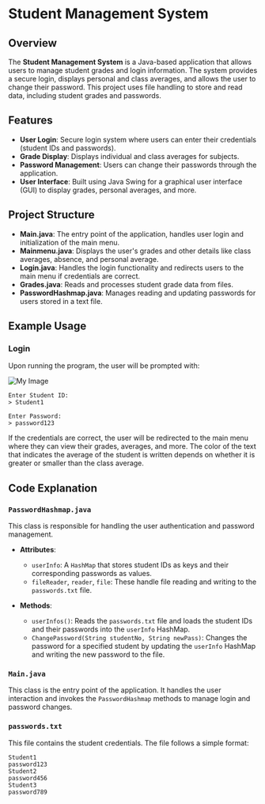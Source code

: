 # Student Management System

## Overview

The **Student Management System** is a Java-based application that allows users to manage student grades and login information. The system provides a secure login, displays personal and class averages, and allows the user to change their password. This project uses file handling to store and read data, including student grades and passwords.

## Features

- **User Login**: Secure login system where users can enter their credentials (student IDs and passwords).
- **Grade Display**: Displays individual and class averages for subjects.
- **Password Management**: Users can change their passwords through the application.
- **User Interface**: Built using Java Swing for a graphical user interface (GUI) to display grades, personal averages, and more.

## Project Structure

- **Main.java**: The entry point of the application, handles user login and initialization of the main menu.
- **Mainmenu.java**: Displays the user's grades and other details like class averages, absence, and personal average.
- **Login.java**: Handles the login functionality and redirects users to the main menu if credentials are correct.
- **Grades.java**: Reads and processes student grade data from files.
- **PasswordHashmap.java**: Manages reading and updating passwords for users stored in a text file.
## Example Usage

### Login

Upon running the program, the user will be prompted with:

![My Image](java-projects/github1.png)

```plaintext
Enter Student ID:
> Student1

Enter Password:
> password123
```
If the credentials are correct, the user will be redirected to the main menu where they can view their grades, averages, and more. The color of the text that indicates the average of the student is written depends on whether it is greater or smaller than the class average.

## Code Explanation

### `PasswordHashmap.java`

This class is responsible for handling the user authentication and password management.

- **Attributes**:
  - `userInfo`: A `HashMap` that stores student IDs as keys and their corresponding passwords as values.
  - `fileReader`, `reader`, `file`: These handle file reading and writing to the `passwords.txt` file.

- **Methods**:
  - `userInfos()`: Reads the `passwords.txt` file and loads the student IDs and their passwords into the `userInfo` HashMap.
  - `ChangePassword(String studentNo, String newPass)`: Changes the password for a specified student by updating the `userInfo` HashMap and writing the new password to the file.

### `Main.java`

This class is the entry point of the application. It handles the user interaction and invokes the `PasswordHashmap` methods to manage login and password changes.

### `passwords.txt`

This file contains the student credentials. The file follows a simple format:

```plaintext
Student1
password123
Student2
password456
Student3
password789
